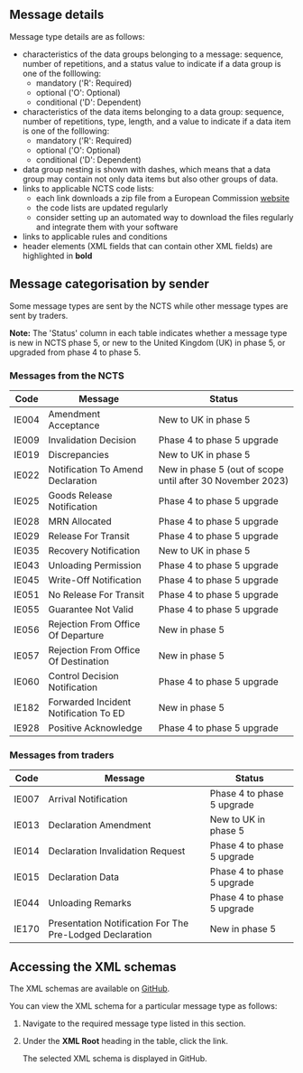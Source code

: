 ## Message details

Message type details are as follows: 

- characteristics of the data groups belonging to a message: sequence, number of repetitions, and a status value to indicate if a data group is one of the folllowing: 
    - mandatory ('R': Required)
    - optional ('O': Optional) 
    - conditional ('D': Dependent)
- characteristics of the data items belonging to a data group: sequence, number of repetitions, type, length, and a value to indicate if a data item is one of the folllowing: 
    - mandatory ('R': Required) 
    - optional ('O': Optional)
    - conditional ('D': Dependent)
- data group nesting is shown with dashes, which means that a data group may contain not only data items but also other groups of data. 
- links to applicable NCTS code lists:
    - each link downloads a zip file from a European Commission [website](https://ec.europa.eu/taxation_customs/dds2/rd/rd_download_home.jsp?Lang=en)
    - the code lists are updated regularly
    - consider setting up an automated way to download the files regularly and integrate them with your software
- links to applicable rules and conditions 
- header elements (XML fields that can contain other XML fields) are highlighted in **bold**

## Message categorisation by sender

Some message types are sent by the NCTS while other message types are sent by traders.

**Note:** The 'Status' column in each table indicates whether a message type is new in NCTS phase 5, or new to the United Kingdom (UK) in phase 5, or upgraded from phase 4 to phase 5.

### Messages from the NCTS

| Code  | Message | Status |
| ----- | ------- | ------ |
| IE004 | Amendment Acceptance | New to UK in phase 5 |
| IE009 | Invalidation Decision | Phase 4 to phase 5 upgrade |
| IE019 | Discrepancies | New to UK in phase 5 |
| IE022 | Notification To Amend Declaration | New in phase 5 (out of scope until after 30 November 2023) |
| IE025 | Goods Release Notification | Phase 4 to phase 5 upgrade |
| IE028 | MRN Allocated | Phase 4 to phase 5 upgrade |
| IE029 | Release For Transit | Phase 4 to phase 5 upgrade |
| IE035 | Recovery Notification | New to UK in phase 5 |
| IE043 | Unloading Permission | Phase 4 to phase 5 upgrade |
| IE045 | Write-Off Notification | Phase 4 to phase 5 upgrade |
| IE051 | No Release For Transit | Phase 4 to phase 5 upgrade |
| IE055 | Guarantee Not Valid | Phase 4 to phase 5 upgrade |
| IE056 | Rejection From Office Of Departure    | New in phase 5 |
| IE057 | Rejection From Office Of Destination  | New in phase 5 |
| IE060 | Control Decision Notification | Phase 4 to phase 5 upgrade |
| IE182 | Forwarded Incident Notification To ED | New in phase 5 |
| IE928 | Positive Acknowledge | Phase 4 to phase 5 upgrade |

### Messages from traders

| Code  | Message | Status |
| ----- | ------- | ------ |
| IE007 | Arrival Notification | Phase 4 to phase 5 upgrade |
| IE013 | Declaration Amendment | New to UK in phase 5 |
| IE014 | Declaration Invalidation Request | Phase 4 to phase 5 upgrade |
| IE015 | Declaration Data | Phase 4 to phase 5 upgrade |
| IE044 | Unloading Remarks | Phase 4 to phase 5 upgrade |
| IE170 | Presentation Notification For The Pre-Lodged Declaration | New in phase 5 |

## Accessing the XML schemas

The XML schemas are available on [GitHub](https://github.com/hmrc/transit-movements-validator/tree/main/conf/xsd).

You can view the XML schema for a particular message type as follows:

1. Navigate to the required message type listed in this section.
2. Under the **XML Root** heading in the table, click the link. 
   
    The selected XML schema is displayed in GitHub.


